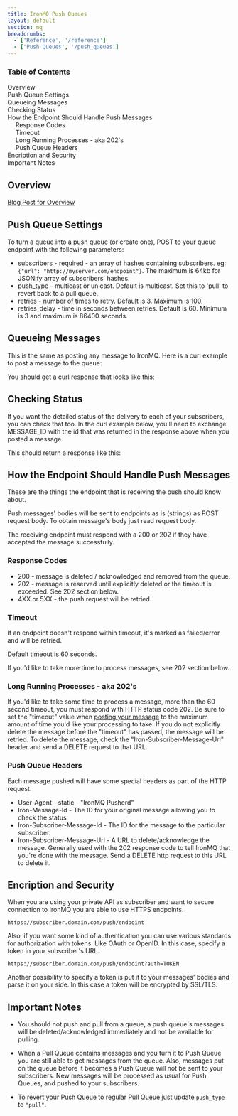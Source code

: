 ```yaml
---
title: IronMQ Push Queues
layout: default
section: mq
breadcrumbs:
  - ['Reference', '/reference']
  - ['Push Queues', '/push_queues']
---
```


<section id="toc">
  <h3>Table of Contents</h3>
  <ul>
    <li><a href="#overview">Overview</a></li>
    <li><a href="#push_queue_settings">Push Queue Settings</a></li>
    <li><a href="#queueing_messages">Queueing Messages</a></li>
    <li><a href="#checking_status">Checking Status</a></li>
    <li>
      <a href="#how_the_endpoint_should_handle_push_messages">How the Endpoint Should Handle Push Messages</a>
      <ul>
        <li><a href="#response_codes">Response Codes</a></li>
        <li><a href="#timeout">Timeout</a></li>
        <li><a href="#long_running_processes__aka_202s">Long Running Processes - aka 202's</a></li>
        <li><a href="#push_queue_headers">Push Queue Headers</a></li>
      </ul>
    </li>
    <li><a href="#encription_and_security">Encription and Security</a></li>
    <li><a href="#important_notes">Important Notes</a></li>
  </ul>  
</section>

## Overview

[Blog Post for Overview](http://blog.iron.io/2013/01/ironmq-push-queues-reliable-message.html)

## Push Queue Settings

To turn a queue into a push queue (or create one), POST to your queue endpoint with the following parameters:

- subscribers - required - an array of hashes containing subscribers. eg: `{"url": "http://myserver.com/endpoint"}`.
The maximum is 64kb for JSONify array of subscribers' hashes.
- push_type - multicast or unicast. Default is multicast. Set this to 'pull' to revert back to a pull queue.
- retries - number of times to retry. Default is 3. Maximum is 100.
- retries_delay - time in seconds between retries. Default is 60. Minimum is 3 and maximum is 86400 seconds.

<div>
<script src="https://gist.github.com/4479844.js"> </script>
</div>

## Queueing Messages

This is the same as posting any message to IronMQ. Here is a curl example to post a message to the queue:

<div>
<script src="https://gist.github.com/4479849.js"> </script>
</div>

You should get a curl response that looks like this:

<div>
<script src="https://gist.github.com/4489435.js"> </script>
</div>

## Checking Status

If you want the detailed status of the delivery to each of your subscribers, you can check that too. In the curl example below, you'll need to exchange MESSAGE_ID with the id that was returned in the response above when you posted a message.

<div>
<script src="https://gist.github.com/4489392.js"> </script>
</div>

This should return a response like this:

<div>
<script src="https://gist.github.com/4489402.js"> </script>
</div>

## How the Endpoint Should Handle Push Messages

These are the things the endpoint that is receiving the push should know about.

Push messages' bodies will be sent to endpoints as is (strings) as POST request body.
To obtain message's body just read request body.

The receiving endpoint must respond with a 200 or 202 if they have accepted the message successfully.

### Response Codes

- 200 - message is deleted / acknowledged and removed from the queue.
- 202 - message is reserved until explicitly deleted or the timeout is exceeded. See 202 section below.
- 4XX or 5XX - the push request will be retried.

### Timeout

If an endpoint doesn't respond within timeout, it's marked as failed/error and will be retried.

Default timeout is 60 seconds.

If you'd like to take more time to process messages, see 202 section below.

### Long Running Processes - aka 202's

If you'd like to take some time to process a message, more than the 60 second timeout, you must respond with HTTP status code 202.
Be sure to set the "timeout" value when [posting your message](/mq/reference/api) to the maximum amount of time you'd like your processing to take.
If you do not explicitly delete the message before the "timeout" has passed, the message will be retried.
To delete the message, check the "Iron-Subscriber-Message-Url" header and send a DELETE request to that URL.

### Push Queue Headers

Each message pushed will have some special headers as part of the HTTP request.

- User-Agent - static - "IronMQ Pusherd"
- Iron-Message-Id - The ID for your original message allowing you to check the status
- Iron-Subscriber-Message-Id - The ID for the message to the particular subscriber.
- Iron-Subscriber-Message-Url - A URL to delete/acknowledge the message. Generally used with the 202 response code to tell
IronMQ that you're done with the message. Send a DELETE http request to this URL to delete it.

## Encription and Security

When you are using your private API as subscriber
and want to secure connection to IronMQ you are able to use HTTPS endpoints.

    https://subscriber.domain.com/push/endpoint

Also, if you want some kind of authentication you can use various standards for authorization with tokens.
Like OAuth or OpenID. In this case, specify a token in your subscriber's URL.

    https://subscriber.domain.com/push/endpoint?auth=TOKEN

Another possibility to specify a token is put it to your messages' bodies and parse it on your side.
In this case a token will be encrypted by SSL/TLS.

## Important Notes

- You should not push and pull from a queue, a push queue's messages will be deleted/acknowledged immediately and not be
available for pulling.

- When a Pull Queue contains messages and you turn it to Push Queue you are still able to get messages from the queue.
Also, messages put on the queue before it becomes a Push Queue will not be sent to your subscribers.
New messages will be processed as usual for Push Queues, and pushed to your subscribers.

- To revert your Push Queue to regular Pull Queue just update `push_type` to `"pull"`.

